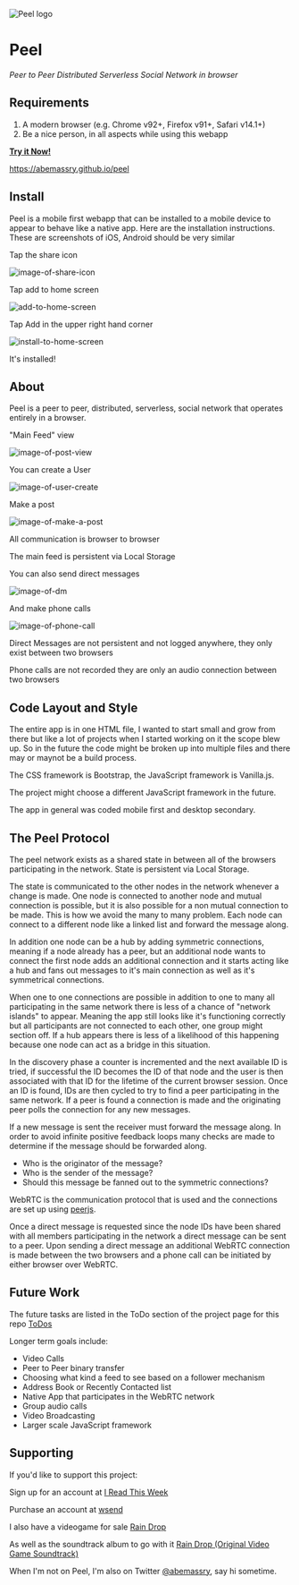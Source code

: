 ![Peel logo](https://wsnd.io/Vq36uXaT/peel-banner.png)
# Peel
*Peer to Peer Distributed Serverless Social Network in browser*

## Requirements
1. A modern browser (e.g. Chrome v92+, Firefox v91+, Safari v14.1+)
2. Be a nice person, in all aspects while using this webapp

**[Try it Now!](https://abemassry.github.io/peel)**

https://abemassry.github.io/peel

## Install
Peel is a mobile first webapp that can be installed to a mobile device to
appear to behave like a native app. Here are the installation instructions.
These are screenshots of iOS, Android should be very similar

Tap the share icon

![image-of-share-icon](https://wsnd.io/9zBALN80/share-button.jpeg)

Tap add to home screen

![add-to-home-screen](https://wsnd.io/Yqupnzss/install-to-homescreen.jpeg)

Tap Add in the upper right hand corner

![install-to-home-screen](https://wsnd.io/8fdsyzaW/install-screenshot.png)

It's installed!

## About
Peel is a peer to peer, distributed, serverless, social network that
operates entirely in a browser.

"Main Feed" view

![image-of-post-view](https://wsnd.io/rNIGzxfi/screenshot.png)

You can create a User

![image-of-user-create](https://wsnd.io/BTxTDb89/screenshot.png)

Make a post

![image-of-make-a-post](https://wsnd.io/RGmf2ux1/screenshot.png)


All communication is browser to browser

The main feed is persistent via Local Storage

You can also send direct messages

![image-of-dm](https://wsnd.io/lR3pOfVV/screenshot.png)

And make phone calls

![image-of-phone-call](https://wsnd.io/Swtm0VqW/screenshot.png)

Direct Messages are not persistent and not logged anywhere, they only
exist between two browsers

Phone calls are not recorded they are only an audio connection between
two browsers

## Code Layout and Style

The entire app is in one HTML file, I wanted to start small and grow from there
but like a lot of projects when I started working on it the scope blew up. So
in the future the code might be broken up into multiple files and there may or
maynot be a build process.

The CSS framework is Bootstrap, the JavaScript framework is Vanilla.js.

The project might choose a different JavaScript framework in the future.

The app in general was coded mobile first and desktop secondary.

## The Peel Protocol

The peel network exists as a shared state in between all of the browsers
participating in the network. State is persistent via Local Storage.

The state is communicated to the other nodes in the network whenever
a change is made. One node is connected to another node and mutual
connection is possible, but it is also possible for a non mutual
connection to be made. This is how we avoid the many to many problem.
Each node can connect to a different node like a linked list and forward
the message along.

In addition one node can be a hub by adding symmetric connections,
meaning if a node already has a peer, but an additional node wants to
connect the first node adds an additional connection and it starts
acting like a hub and fans out messages to it's main connection as well
as it's symmetrical connections.

When one to one connections are possible in addition to one to many all
participating in the same network there is less of a chance of "network
islands" to appear. Meaning the app still looks like it's functioning
correctly but all participants are not connected to each other, one
group might section off. If a hub appears there is less of a likelihood
of this happening because one node can act as a bridge in this
situation.

In the discovery phase a counter is incremented and the next available
ID is tried, if successful the ID becomes the ID of that node and the
user is then associated with that ID for the lifetime of the current
browser session. Once an ID is found, IDs are then cycled to try to find
a peer participating in the same network. If a peer is found
a connection is made and the originating peer polls the connection for
any new messages.

If a new message is sent the receiver must forward the message along. In
order to avoid infinite positive feedback loops many checks are made to
determine if the message should be forwarded along.

* Who is the originator of the message?
* Who is the sender of the message?
* Should this message be fanned out to the symmetric connections?


WebRTC is the communication protocol that is used and the connections
are set up using [peerjs](https://peerjs.com/).

Once a direct message is requested since the node IDs have been shared
with all members participating in the network a direct message can be
sent to a peer. Upon sending a direct message an additional WebRTC
connection is made between the two browsers and a phone call can be
initiated by either browser over WebRTC.

## Future Work

The future tasks are listed in the ToDo section of the project page for this
repo [ToDos](https://github.com/abemassry/peel/projects/1)

Longer term goals include:
* Video Calls
* Peer to Peer binary transfer
* Choosing what kind a feed to see based on a follower mechanism
* Address Book or Recently Contacted list
* Native App that participates in the WebRTC network
* Group audio calls
* Video Broadcasting
* Larger scale JavaScript framework

## Supporting

If you'd like to support this project:

Sign up for an account at [I Read This Week](https://www.ireadthisweek.com)

Purchase an account at [wsend](https://wsend.net)

I also have a videogame for sale [Rain Drop](https://abemassry.itch.io/rain-drop)

As well as the soundtrack album to go with it [Rain Drop (Original Video Game
Soundtrack)](https://abemassry.bandcamp.com/album/rain-drop-original-video-game-soundtrack)

When I'm not on Peel, I'm also on Twitter
[@abemassry](https://twitter.com/abemassry), say hi sometime.
